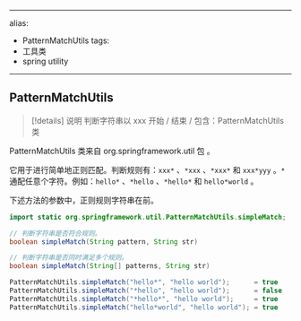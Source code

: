 
---
alias:
- PatternMatchUtils 
tags:
- 工具类 
- spring utility 
---

## PatternMatchUtils


> [!details] 说明
> 判断字符串以 xxx 开始 / 结束 / 包含：PatternMatchUtils 类

PatternMatchUtils 类来自 org.springframework.util 包 。

它用于进行简单地正则匹配。判断规则有：`xxx*` 、`*xxx` 、`*xxx*` 和 `xxx*yyy` 。`*` 通配任意个字符。例如：`hello*` 、`*hello` 、`*hello*` 和 `hello*world` 。

下述方法的参数中，正则规则字符串在前。


```java
import static org.springframework.util.PatternMatchUtils.simpleMatch;

// 判断字符串是否符合规则。
boolean simpleMatch(String pattern, String str) 

// 判断字符串是否同时满足多个规则。
boolean simpleMatch(String[] patterns, String str) 
```


```java
PatternMatchUtils.simpleMatch("hello*", "hello world");      = true
PatternMatchUtils.simpleMatch("*hello", "hello world");      = false
PatternMatchUtils.simpleMatch("*hello*", "hello world");     = true
PatternMatchUtils.simpleMatch("hello*world", "hello world"); = true
```

